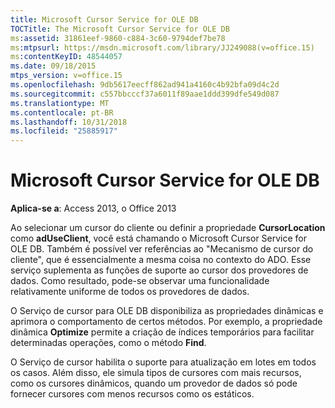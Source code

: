 ```yaml
---
title: Microsoft Cursor Service for OLE DB
TOCTitle: The Microsoft Cursor Service for OLE DB
ms:assetid: 31861eef-9860-c884-3c60-9794def7be78
ms:mtpsurl: https://msdn.microsoft.com/library/JJ249088(v=office.15)
ms:contentKeyID: 48544057
ms.date: 09/18/2015
mtps_version: v=office.15
ms.openlocfilehash: 9db5617eecff862ad941a4160c4b92bfa09d4c2d
ms.sourcegitcommit: c557bbcccf37a6011f89aae1ddd399dfe549d087
ms.translationtype: MT
ms.contentlocale: pt-BR
ms.lasthandoff: 10/31/2018
ms.locfileid: "25885917"
---
```

# <a name="the-microsoft-cursor-service-for-ole-db"></a>Microsoft Cursor Service for OLE DB


**Aplica-se a**: Access 2013, o Office 2013

Ao selecionar um cursor do cliente ou definir a propriedade **CursorLocation** como **adUseClient**, você está chamando o Microsoft Cursor Service for OLE DB. Também é possível ver referências ao "Mecanismo de cursor do cliente", que é essencialmente a mesma coisa no contexto do ADO. Esse serviço suplementa as funções de suporte ao cursor dos provedores de dados. Como resultado, pode-se observar uma funcionalidade relativamente uniforme de todos os provedores de dados.

O Serviço de cursor para OLE DB disponibiliza as propriedades dinâmicas e aprimora o comportamento de certos métodos. Por exemplo, a propriedade dinâmica **Optimize** permite a criação de índices temporários para facilitar determinadas operações, como o método **Find**.

O Serviço de cursor habilita o suporte para atualização em lotes em todos os casos. Além disso, ele simula tipos de cursores com mais recursos, como os cursores dinâmicos, quando um provedor de dados só pode fornecer cursores com menos recursos como os estáticos.

